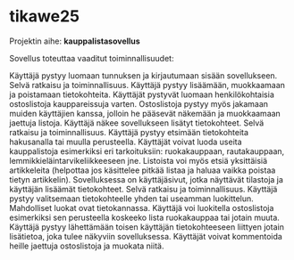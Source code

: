 # tikawe25
Projektin aihe: <b>kauppalistasovellus</b>

Sovellus toteuttaa vaaditut toiminnallisuudet:

Käyttäjä pystyy luomaan tunnuksen ja kirjautumaan sisään sovellukseen.
    Selvä ratkaisu ja toiminnallisuus.
Käyttäjä pystyy lisäämään, muokkaamaan ja poistamaan tietokohteita.
    Käyttäjät pystyvät luomaan henkilökohtaisia ostoslistoja kauppareissuja varten. Ostoslistoja pystyy myös jakamaan muiden käyttäjien kanssa, jolloin he pääsevät näkemään ja muokkaamaan jaettuja listoja.
Käyttäjä näkee sovellukseen lisätyt tietokohteet.
    Selvä ratkaisu ja toiminnallisuus.
Käyttäjä pystyy etsimään tietokohteita hakusanalla tai muulla perusteella.
    Käyttäjät voivat luoda useita kauppalistoja esimerkiksi eri tarkoituksiin: ruokakauppaan, rautakauppaan, lemmikkieläintarvikeliikkeeseen jne. Listoista voi myös etsiä yksittäisiä artikkeleita (helpottaa jos käsittelee pitkää listaa ja haluaa vaikka poistaa tietyn artikkelin).
Sovelluksessa on käyttäjäsivut, jotka näyttävät tilastoja ja käyttäjän lisäämät tietokohteet.
    Selvä ratkaisu ja toiminnallisuus.
Käyttäjä pystyy valitsemaan tietokohteelle yhden tai useamman luokittelun. Mahdolliset luokat ovat tietokannassa.
    Käyttäjä voi luokitella ostoslistoja esimerkiksi sen perusteella koskeeko lista ruokakauppaa tai jotain muuta.
Käyttäjä pystyy lähettämään toisen käyttäjän tietokohteeseen liittyen jotain lisätietoa, joka tulee näkyviin sovelluksessa.
    Käyttäjät voivat kommentoida heille jaettuja ostoslistoja ja muokata niitä.
